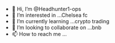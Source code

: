 - 👋 Hi, I’m @Headhunter1-ops
- 👀 I’m interested in ...Chelsea fc
- 🌱 I’m currently learning ...crypto trading
- 💞️ I’m looking to collaborate on ...bnb
- 📫 How to reach me ...

<!---
Headhunter1-ops/Headhunter1-ops is a ✨ special ✨ repository because its `README.md` (this file) appears on your GitHub profile.
You can click the Preview link to take a look at your changes.
--->

